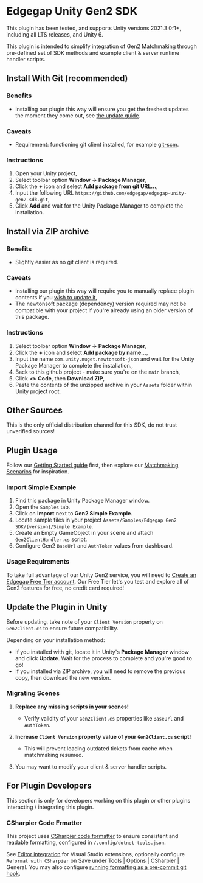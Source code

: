# Edgegap Unity Gen2 SDK

This plugin has been tested, and supports Unity versions 2021.3.0f1+, including all LTS releases, and Unity 6.

This plugin is intended to simplify integration of Gen2 Matchmaking through pre-defined set of SDK methods and example client & server runtime handler scripts.

## Install With Git (recommended)

### Benefits

- Installing our plugin this way will ensure you get the freshest updates the moment they come out, see [the update guide](#update-the-plugin-in-unity).

### Caveats

- Requirement: functioning git client installed, for example [git-scm](https://git-scm.com/).

### Instructions

1. Open your Unity project,
2. Select toolbar option **Window** -> **Package Manager**,
3. Click the **+** icon and select **Add package from git URL...**,
4. Input the following URL `https://github.com/edgegap/edgegap-unity-gen2-sdk.git`,
5. Click **Add** and wait for the Unity Package Manager to complete the installation.

## Install via ZIP archive

### Benefits

- Slightly easier as no git client is required.

### Caveats

- Installing our plugin this way will require you to manually replace plugin contents if you [wish to update it](#update-the-plugin-in-unity),
- The newtonsoft package (dependency) version required may not be compatible with your project if you're already using an older version of this package.

### Instructions

1. Select toolbar option **Window** -> **Package Manager**,
2. Click the **+** icon and select **Add package by name...**,
3. Input the name `com.unity.nuget.newtonsoft-json` and wait for the Unity Package Manager to complete the installation.,
4. Back to this github project - make sure you're on the `main` branch,
5. Click **<> Code**, then **Download ZIP**,
6. Paste the contents of the unzipped archive in your `Assets` folder within Unity project root.

## Other Sources

This is the only official distribution channel for this SDK, do not trust unverified sources!

## Plugin Usage

Follow our [Getting Started guide](/404) first, then explore our [Matchmaking Scenarios](/404) for inspiration.

### Import Simple Example

1. Find this package in Unity Package Manager window.
2. Open the `Samples` tab.
3. Click on **Import** next to **Gen2 Simple Example**.
4. Locate sample files in your project `Assets/Samples/Edgegap Gen2 SDK/{version}/Simple Example`.
5. Create an Empty GameObject in your scene and attach `Gen2ClientHandler.cs` script.
6. Configure Gen2 `BaseUrl` and `AuthToken` values from dashboard.

### Usage Requirements

To take full advantage of our Unity Gen2 service, you will need to [Create an Edgegap Free Tier account](https://app.edgegap.com/auth/register). Our Free Tier let's you test and explore all of Gen2 features for free, no credit card required!

## Update the Plugin in Unity

Before updating, take note of your `Client Version` property on `Gen2Client.cs` to ensure future compatibility.

Depending on your installation method:

- If you installed with git, locate it in Unity's **Package Manager** window and click **Update**. Wait for the process to complete and you're good to go!
- If you installed via ZIP archive, you will need to remove the previous copy, then download the new version.

### Migrating Scenes

1. **Replace any missing scripts in your scenes!**

   - Verify validity of your `Gen2Client.cs` properties like `BaseUrl` and `AuthToken`.

2. **Increase `Client Version` property value of your `Gen2Client.cs` script!**

   - This will prevent loading outdated tickets from cache when matchmaking resumed.

3. You may want to modify your client & server handler scripts.

## For Plugin Developers

This section is only for developers working on this plugin or other plugins interacting / integrating this plugin.

### CSharpier Code Frmatter

This project uses [CSharpier code formatter](https://csharpier.com/) to ensure consistent and readable formatting, configured in `/.config/dotnet-tools.json`.

See [Editor integration](https://csharpier.com/docs/Editors) for Visual Studio extensions, optionally configure `Reformat with CSharpier` on Save under Tools | Options | CSharpier | General. You may also configure [running formatting as a pre-commit git hook](https://csharpier.com/docs/Pre-commit).
